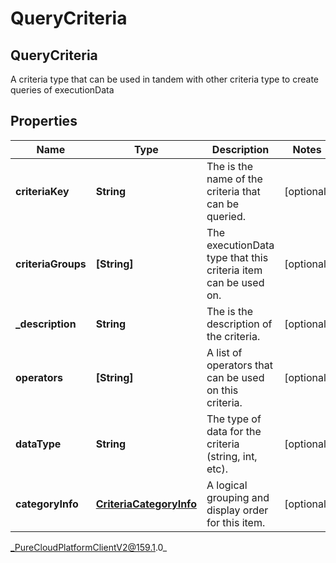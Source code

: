# QueryCriteria

## QueryCriteria
A criteria type that can be used in tandem with other criteria type to create queries of executionData

## Properties

|Name | Type | Description | Notes|
|------------ | ------------- | ------------- | -------------|
| **criteriaKey** | **String** | The is the name of the criteria that can be queried. | [optional] |
| **criteriaGroups** | **[String]** | The executionData type that this criteria item can be used on. | [optional] |
| **_description** | **String** | The is the description of the criteria. | [optional] |
| **operators** | **[String]** | A list of operators that can be used on this criteria. | [optional] |
| **dataType** | **String** | The type of data for the criteria (string, int, etc). | [optional] |
| **categoryInfo** | [**CriteriaCategoryInfo**](CriteriaCategoryInfo) | A logical grouping and display order for this item. | [optional] |



_PureCloudPlatformClientV2@159.1.0_
